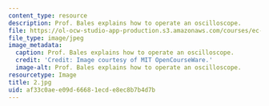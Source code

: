 ```yaml
---
content_type: resource
description: Prof. Bales explains how to operate an oscilloscope.
file: https://ol-ocw-studio-app-production.s3.amazonaws.com/courses/ec-s06-practical-electronics-fall-2004/af33c0aee09d66681ecde8ec8b7b4d7b_2.jpg
file_type: image/jpeg
image_metadata:
  caption: Prof. Bales explains how to operate an oscilloscope.
  credit: 'Credit: Image courtesy of MIT OpenCourseWare.'
  image-alt: Prof. Bales explains how to operate an oscilloscope.
resourcetype: Image
title: 2.jpg
uid: af33c0ae-e09d-6668-1ecd-e8ec8b7b4d7b
---
```

